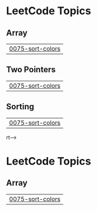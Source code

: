 

<!---LeetCode Topics Start-->
# LeetCode Topics
## Array
|  |
| ------- |
| [0075-sort-colors](https://github.com/mayankissrani/Leetcode-Questions/tree/master/0075-sort-colors) |
## Two Pointers
|  |
| ------- |
| [0075-sort-colors](https://github.com/mayankissrani/Leetcode-Questions/tree/master/0075-sort-colors) |
## Sorting
|  |
| ------- |
| [0075-sort-colors](https://github.com/mayankissrani/Leetcode-Questions/tree/master/0075-sort-colors) |
<!---LeetCode Topics End-->rt-->
# LeetCode Topics
## Array
|  |
| ------- |
| [0075-sort-colors](https://github.com/mayankissrani/Leetcode-Questions/tree/master/0075-sort-colors) |
